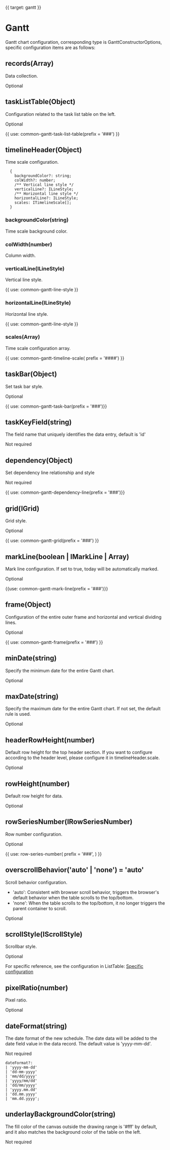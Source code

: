 {{ target: gantt }}

# Gantt

Gantt chart configuration, corresponding type is GanttConstructorOptions, specific configuration items are as follows:

## records(Array)

Data collection.

Optional

## taskListTable(Object)

Configuration related to the task list table on the left.

Optional

{{ use: common-gantt-task-list-table(prefix = '###') }}

## timelineHeader(Object)

Time scale configuration.

```
  {
    backgroundColor?: string;
    colWidth?: number;
    /** Vertical line style */
    verticalLine?: ILineStyle;
    /** Horizontal line style */
    horizontalLine?: ILineStyle;
    scales: ITimelineScale[];
  }
```

### backgroundColor(string)

Time scale background color.

### colWidth(number)

Column width.

### verticalLine(ILineStyle)

Vertical line style.

{{ use: common-gantt-line-style }}

### horizontalLine(ILineStyle)

Horizontal line style.

{{ use: common-gantt-line-style }}

### scales(Array<ITimelineScale>)

Time scale configuration array.

{{ use: common-gantt-timeline-scale( prefix = '####') }}

## taskBar(Object)

Set task bar style.

Optional

{{ use: common-gantt-task-bar(prefix = '###')}}

## taskKeyField(string)

The field name that uniquely identifies the data entry, default is 'id'

Not required

## dependency(Object)

Set dependency line relationship and style

Not required

{{ use: common-gantt-dependency-line(prefix = '###')}}

## grid(IGrid)

Grid style.

Optional

{{ use: common-gantt-grid(prefix = '###') }}

## markLine(boolean | IMarkLine | Array<IMarkLine>)

Mark line configuration. If set to true, today will be automatically marked.

Optional

{{use: common-gantt-mark-line(prefix = '###')}}

## frame(Object)

Configuration of the entire outer frame and horizontal and vertical dividing lines.

Optional

{{ use: common-gantt-frame(prefix = '###') }}

## minDate(string)

Specify the minimum date for the entire Gantt chart.

Optional

## maxDate(string)

Specify the maximum date for the entire Gantt chart. If not set, the default rule is used.

Optional

## headerRowHeight(number)

Default row height for the top header section. If you want to configure according to the header level, please configure it in timelineHeader.scale.

Optional

## rowHeight(number)

Default row height for data.

Optional

## rowSeriesNumber(IRowSeriesNumber)

Row number configuration.

Optional

{{ use: row-series-number(
    prefix = '###',
) }}

## overscrollBehavior('auto' | 'none') = 'auto'

Scroll behavior configuration.

- 'auto': Consistent with browser scroll behavior, triggers the browser's default behavior when the table scrolls to the top/bottom.
- 'none': When the table scrolls to the top/bottom, it no longer triggers the parent container to scroll.

Optional

## scrollStyle(IScrollStyle)

Scrollbar style.

Optional

For specific reference, see the configuration in ListTable: [Specific configuration](./ListTable#theme.scrollStyle)

## pixelRatio(number)

Pixel ratio.

Optional

## dateFormat(string)

The date format of the new schedule. The date data will be added to the date field value in the data record. The default value is 'yyyy-mm-dd'.

Not required

```
dateFormat?:
| 'yyyy-mm-dd'
| 'dd-mm-yyyy'
| 'mm/dd/yyyy'
| 'yyyy/mm/dd'
| 'dd/mm/yyyy'
| 'yyyy.mm.dd'
| 'dd.mm.yyyy'
| 'mm.dd.yyyy';
```

## underlayBackgroundColor(string)

The fill color of the canvas outside the drawing range is '#fff' by default, and it also matches the background color of the table on the left.

Not required
